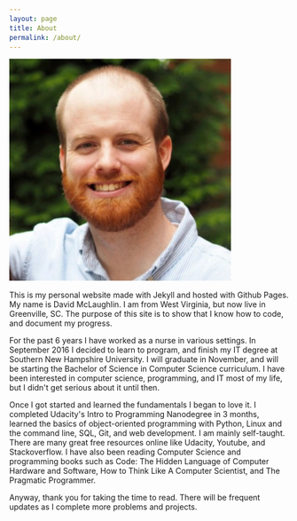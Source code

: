 ```yaml
---
layout: page
title: About
permalink: /about/
---
```

![bio_pic](/bio_pic.jpg)

This is my personal website made with Jekyll and hosted with Github Pages. My name is David McLaughlin. I am from West Virginia, but now live in Greenville, SC. The purpose of this site is to show that I know how to code, and document my progress.

For the past 6 years I have worked as a nurse in various settings. In September 2016 I decided to learn to program, and finish my IT degree at Southern New Hampshire University. I will graduate in November, and will be starting the Bachelor of Science in Computer Science curriculum. I have been interested in computer science, programming, and IT most of my life, but I didn't get serious about it until then. 

Once I got started and learned the fundamentals I began to love it. I completed Udacity's Intro to Programming Nanodegree in 3 months, learned the basics of object-oriented programming with Python, Linux and the command line, SQL, Git, and web development. I am mainly self-taught. There are many great free resources online like Udacity, Youtube, and Stackoverflow. I have also been reading Computer Science and programming books such as Code: The Hidden Language of Computer Hardware and Software, How to Think Like A Computer Scientist, and The Pragmatic Programmer.

Anyway, thank you for taking the time to read. There will be frequent updates as I complete more problems and projects.
